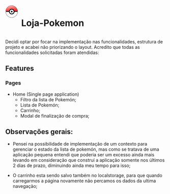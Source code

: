 <div style="display: flex; align-items: start; gap: 10px">
    <img src="./public/pokemon-icon.png" style="width: 40px">
    <h1>Loja-Pokemon</h1>
</div>

Decidi optar por focar na implementação nas funcionalidades, estrutura de projeto e acabei não priorizando o layout. Acredito que todas as funcionalidades solicitadas foram atendidas:

## Features

### Pages

- Home (Single page application)
  - Filtro da lista de Pokemón;
  - Lista de Pokemón;
  - Carrinho;
  - Modal de finalização de compra;

## Observações gerais:

- Pensei na possibilidade de implementação de um contexto para gerenciar o estado da lista de pokemón, mas como se tratava de uma aplicação pequena entendi que poderia ser um excesso ainda mais levando em consideração que construí a aplicação somente nos últimos 2 dias de prazo, diminuindo ainda meu tempo para isso;

- O carrinho esta sendo salvo também no localstorage, para que quando carregarmos a página novamente não percamos os dados da ultima navegação;
